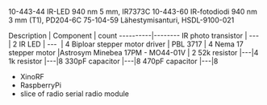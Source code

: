 
10-443-44 IR-LED 940 nm 5 mm, IR7373C
10-443-60 IR-fotodiodi 940 nm 3 mm (T1), PD204-6C
75-104-59 Lähestymisanturi, HSDL-9100-021

 Description | Component | count 
----------|--------
IR photo transistor             | --- |  2
IR LED                          | ---      |  4
Biploar stepper motor driver   | PBL 3717 | 4 
Nema 17 stepper motor       |Astrosym Minebea 17PM - MO44-01V | 2
52k resistor |---|4
1k resistor |---|8
330pF capacitor |---|8
470pF capacitor |---|8


- XinoRF
- RaspberryPi
- slice of radio serial radio module